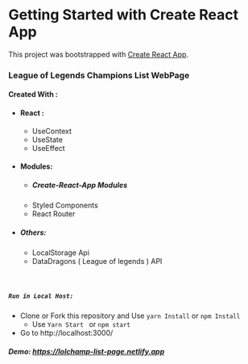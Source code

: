 # Getting Started with Create React App

This project was bootstrapped with [Create React App](https://github.com/facebook/create-react-app).

### League of Legends Champions List WebPage 

####  Created With :
-  #### React :
	 - UseContext
	- 	UseState
	- 	UseEffect

- #### Modules:
	- ##### Create-React-App Modules 
	- Styled Components
	- React Router
	
- ##### Others:
	- LocalStorage Api
	- DataDragons ( League of legends ) API
	
	<br/>
	<br/>



##### `Run in Local Host:`
  - Clone or Fork this repository and Use `yarn Install` or `npm Install`
	- Use `Yarn Start ` or `npm start` 
  - Go to http://localhost:3000/


##### Demo: https://lolchamp-list-page.netlify.app
